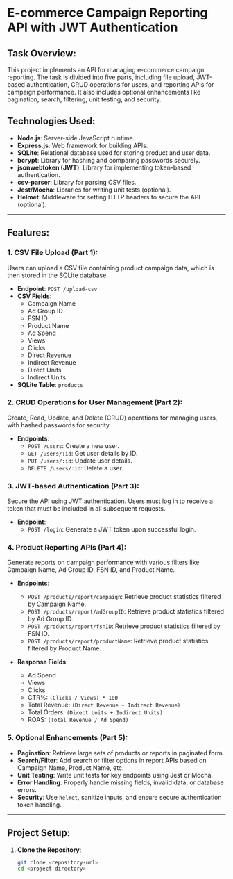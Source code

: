 # E-commerce Campaign Reporting API with JWT Authentication

## Task Overview:
This project implements an API for managing e-commerce campaign reporting. The task is divided into five parts, including file upload, JWT-based authentication, CRUD operations for users, and reporting APIs for campaign performance. It also includes optional enhancements like pagination, search, filtering, unit testing, and security.

## Technologies Used:
- **Node.js**: Server-side JavaScript runtime.
- **Express.js**: Web framework for building APIs.
- **SQLite**: Relational database used for storing product and user data.
- **bcrypt**: Library for hashing and comparing passwords securely.
- **jsonwebtoken (JWT)**: Library for implementing token-based authentication.
- **csv-parser**: Library for parsing CSV files.
- **Jest/Mocha**: Libraries for writing unit tests (optional).
- **Helmet**: Middleware for setting HTTP headers to secure the API (optional).

---

## Features:

### 1. **CSV File Upload** (Part 1):
Users can upload a CSV file containing product campaign data, which is then stored in the SQLite database.

- **Endpoint**: `POST /upload-csv`
- **CSV Fields**:
  - Campaign Name
  - Ad Group ID
  - FSN ID
  - Product Name
  - Ad Spend
  - Views
  - Clicks
  - Direct Revenue
  - Indirect Revenue
  - Direct Units
  - Indirect Units
- **SQLite Table**: `products`

### 2. **CRUD Operations for User Management** (Part 2):
Create, Read, Update, and Delete (CRUD) operations for managing users, with hashed passwords for security.

- **Endpoints**:
  - `POST /users`: Create a new user.
  - `GET /users/:id`: Get user details by ID.
  - `PUT /users/:id`: Update user details.
  - `DELETE /users/:id`: Delete a user.

### 3. **JWT-based Authentication** (Part 3):
Secure the API using JWT authentication. Users must log in to receive a token that must be included in all subsequent requests.

- **Endpoint**:
  - `POST /login`: Generate a JWT token upon successful login.

### 4. **Product Reporting APIs** (Part 4):
Generate reports on campaign performance with various filters like Campaign Name, Ad Group ID, FSN ID, and Product Name. 

- **Endpoints**:
  - `POST /products/report/campaign`: Retrieve product statistics filtered by Campaign Name.
  - `POST /products/report/adGroupID`: Retrieve product statistics filtered by Ad Group ID.
  - `POST /products/report/fsnID`: Retrieve product statistics filtered by FSN ID.
  - `POST /products/report/productName`: Retrieve product statistics filtered by Product Name.

- **Response Fields**:
  - Ad Spend
  - Views
  - Clicks
  - CTR%: `(Clicks / Views) * 100`
  - Total Revenue: `(Direct Revenue + Indirect Revenue)`
  - Total Orders: `(Direct Units + Indirect Units)`
  - ROAS: `(Total Revenue / Ad Spend)`

### 5. **Optional Enhancements** (Part 5):
- **Pagination**: Retrieve large sets of products or reports in paginated form.
- **Search/Filter**: Add search or filter options in report APIs based on Campaign Name, Product Name, etc.
- **Unit Testing**: Write unit tests for key endpoints using Jest or Mocha.
- **Error Handling**: Properly handle missing fields, invalid data, or database errors.
- **Security**: Use `helmet`, sanitize inputs, and ensure secure authentication token handling.

---

## Project Setup:

1. **Clone the Repository**:
   ```bash
   git clone <repository-url>
   cd <project-directory>
